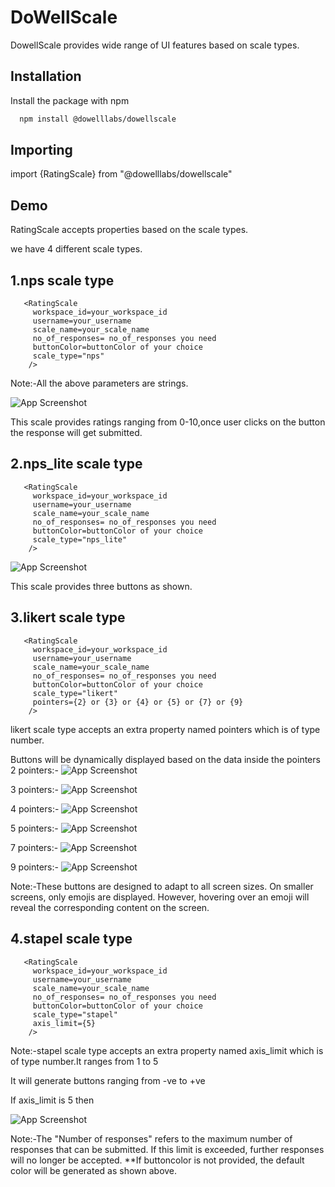 
# DoWellScale

DowellScale provides wide range of UI features based on scale types.


## Installation

Install the package with npm

```bash
  npm install @dowelllabs/dowellscale

```
    
## Importing
import {RatingScale} from "@dowelllabs/dowellscale"


## Demo

RatingScale accepts properties based on the scale types.

we have 4 different scale types.






## 1.nps scale type 
       <RatingScale
         workspace_id=your_workspace_id
         username=your_username
         scale_name=your_scale_name
         no_of_responses= no_of_responses you need
         buttonColor=buttonColor of your choice
         scale_type="nps"
        />

Note:-All the above parameters are strings.

![App Screenshot](https://github.com/LL08-MathematicalModelling-dowell/dowell-scale/assets/127480764/a0d85004-a3b0-4837-9cdb-c46c23a28a9a)

This scale provides ratings ranging from 0-10,once user clicks on the button the response will get submitted.


## 2.nps_lite scale type 
       <RatingScale
         workspace_id=your_workspace_id
         username=your_username
         scale_name=your_scale_name
         no_of_responses= no_of_responses you need
         buttonColor=buttonColor of your choice
         scale_type="nps_lite"
        />


![App Screenshot](https://github.com/LL08-MathematicalModelling-dowell/dowell-scale/assets/127480764/af5962f3-ba41-4a80-ac2a-66eb66e8d8c9)

This scale provides three buttons as shown.

## 3.likert scale type 
       <RatingScale
         workspace_id=your_workspace_id
         username=your_username
         scale_name=your_scale_name
         no_of_responses= no_of_responses you need
         buttonColor=buttonColor of your choice
         scale_type="likert"
         pointers={2} or {3} or {4} or {5} or {7} or {9}
        />

likert scale type accepts an extra property named pointers which is of type number.

Buttons will be dynamically displayed based on the data inside the pointers
2 pointers:-
![App Screenshot](https://github.com/LL08-MathematicalModelling-dowell/dowell-scale/assets/127480764/d19b4189-23e3-4060-a08f-eaefafc7aea5)

3 pointers:-
![App Screenshot](https://github.com/LL08-MathematicalModelling-dowell/dowell-scale/assets/127480764/d29aa7bc-c140-4184-8653-49b135227d42)

4 pointers:-
![App Screenshot](https://github.com/LL08-MathematicalModelling-dowell/dowell-scale/assets/127480764/786c43e6-04af-4e87-af8b-d0dfc0da1ebd)

5 pointers:-
![App Screenshot](https://github.com/LL08-MathematicalModelling-dowell/dowell-scale/assets/127480764/a6e347c9-01fa-410b-848f-c41402ad0def)

7 pointers:-
![App Screenshot](https://github.com/LL08-MathematicalModelling-dowell/dowell-scale/assets/127480764/0ea37f30-29d7-41ac-abef-a6ff2e8ea1ee)

9 pointers:-
![App Screenshot](https://github.com/LL08-MathematicalModelling-dowell/dowell-scale/assets/127480764/075b91ef-1054-451a-9542-56b427f6063b)

Note:-These buttons are designed to adapt to all screen sizes. On smaller screens, only emojis are displayed. However, hovering over an emoji will reveal the corresponding content on the screen.

## 4.stapel scale type 
       <RatingScale
         workspace_id=your_workspace_id
         username=your_username
         scale_name=your_scale_name
         no_of_responses= no_of_responses you need
         buttonColor=buttonColor of your choice
         scale_type="stapel"
         axis_limit={5}
        />

Note:-stapel scale type accepts an extra property named axis_limit which is of type number.It ranges from 1 to 5

It will generate buttons ranging from -ve to +ve 

If axis_limit is 5 then

![App Screenshot](https://github.com/LL08-MathematicalModelling-dowell/dowell-scale/assets/127480764/ab812c81-562a-4520-a4a2-f2526295806a)



Note:-The "Number of responses" refers to the maximum number of responses that can be submitted. If this limit is exceeded, further responses will no longer be accepted.
**If buttoncolor is not provided, the default color will be generated as shown above.
